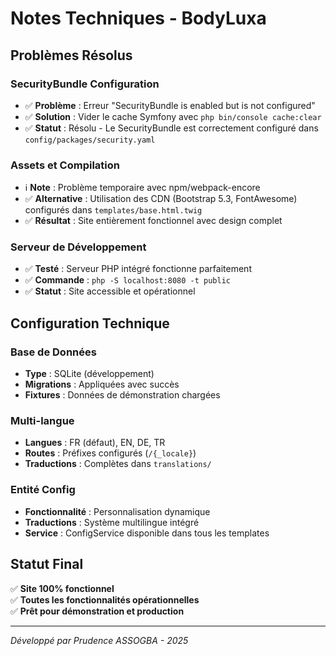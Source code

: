 # Notes Techniques - BodyLuxa

## Problèmes Résolus

### SecurityBundle Configuration
- ✅ **Problème** : Erreur "SecurityBundle is enabled but is not configured"
- ✅ **Solution** : Vider le cache Symfony avec `php bin/console cache:clear`
- ✅ **Statut** : Résolu - Le SecurityBundle est correctement configuré dans `config/packages/security.yaml`

### Assets et Compilation
- ℹ️ **Note** : Problème temporaire avec npm/webpack-encore
- ✅ **Alternative** : Utilisation des CDN (Bootstrap 5.3, FontAwesome) configurés dans `templates/base.html.twig`
- ✅ **Résultat** : Site entièrement fonctionnel avec design complet

### Serveur de Développement
- ✅ **Testé** : Serveur PHP intégré fonctionne parfaitement
- ✅ **Commande** : `php -S localhost:8080 -t public`
- ✅ **Statut** : Site accessible et opérationnel

## Configuration Technique

### Base de Données
- **Type** : SQLite (développement)
- **Migrations** : Appliquées avec succès
- **Fixtures** : Données de démonstration chargées

### Multi-langue
- **Langues** : FR (défaut), EN, DE, TR
- **Routes** : Préfixes configurés (`/{_locale}`)
- **Traductions** : Complètes dans `translations/`

### Entité Config
- **Fonctionnalité** : Personnalisation dynamique
- **Traductions** : Système multilingue intégré
- **Service** : ConfigService disponible dans tous les templates

## Statut Final
✅ **Site 100% fonctionnel**  
✅ **Toutes les fonctionnalités opérationnelles**  
✅ **Prêt pour démonstration et production**

---
*Développé par Prudence ASSOGBA - 2025*
